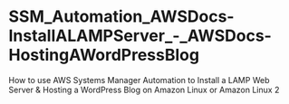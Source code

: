 # SSM_Automation_AWSDocs-InstallALAMPServer_-_AWSDocs-HostingAWordPressBlog
How to use AWS Systems Manager Automation to Install a LAMP Web Server &amp; Hosting a WordPress Blog on Amazon Linux or Amazon Linux 2
